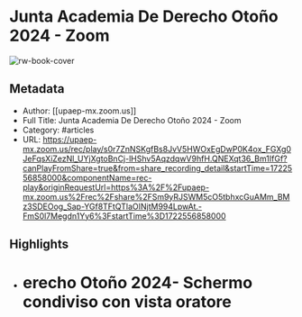 # Junta Academia De Derecho Otoño 2024 - Zoom

![rw-book-cover](https://readwise-assets.s3.amazonaws.com/static/images/article1.be68295a7e40.png)

## Metadata
- Author: [[upaep-mx.zoom.us]]
- Full Title: Junta Academia De Derecho Otoño 2024 - Zoom
- Category: #articles
- URL: https://upaep-mx.zoom.us/rec/play/s0r7ZnNSKgfBs8JvV5HWOxEgDwP0K4ox_FGXg0JeFqsXiZezNl_UYjXgtoBnCj-lHShv5AqzdqwV9hfH.QNEXqt36_Bm1IfGf?canPlayFromShare=true&from=share_recording_detail&startTime=1722556858000&componentName=rec-play&originRequestUrl=https%3A%2F%2Fupaep-mx.zoom.us%2Frec%2Fshare%2FSm9yRJSWM5cO5tbhxcGuAMm_BMz3SDEOog_Sap-YGf8TFtQTlaOINjtM994LpwAt.-FmS0l7Megdn1Yy6%3FstartTime%3D1722556858000

## Highlights
- erecho Otoño 2024- Schermo condiviso con vista oratore
  ======================================================
